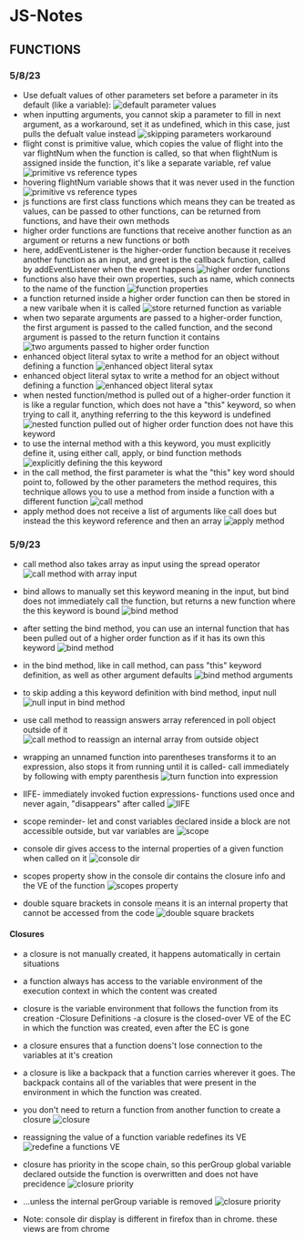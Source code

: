 # JS-Notes

## FUNCTIONS

### 5/8/23

- Use defualt values of other parameters set before a parameter in its default (like a variable):
![default parameter values](images/10-functions/2023-05-08-1.png)
- when inputting arguments, you cannot skip a parameter to fill in next argument, as a workaround, set it as undefined, which in this case, just pulls the defualt value instead
![skipping parameters workaround](images/10-functions/2023-05-08-2.png)
- flight const is primitive value, which copies the value of flight into the var flightNum when the function is called, so that when flightNum is assigned inside the function, it's like a separate variable, ref value
![primitive vs reference types](images/10-functions/2023-05-08-3a.png)
- hovering flightNum variable shows that it was never used in the function
![primitive vs reference types](images/10-functions/2023-05-08-3b.png)
- js functions are first class functions which means they can be treated as values, can be passed to other functions, can be returned from functions, and have their own methods
- higher order functions are functions that receive another function as an argument or returns a new functions or both
- here, addEventListener is the higher-order function because it receives another function as an input, and greet is the callback function, called by addEventListener when the event happens
![higher order functions](images/10-functions/2023-05-08-4.png)
- functions also have their own properties, such as name, which connects to the name of the function
![function properties](images/10-functions/2023-05-08-5.png)
- a function returned inside a higher order function can then be stored in a new varibale when it is called
![store returned function as variable](images/10-functions/2023-05-08-6.png)
- when two separate arguments are passed to a higher-order function, the first argument is passed to the called function, and the second argument is passed to the return function it contains
![two arguments passed to higher order function](images/10-functions/2023-05-08-7.png)
- enhanced object literal sytax to write a method for an object without defining a function
![enhanced object literal sytax](images/10-functions/2023-05-08-8a.png)
- enhanced object literal sytax to write a method for an object without defining a function
![enhanced object literal sytax](images/10-functions/2023-05-08-8b.png)
- when nested function/method is pulled out of a higher-order function it is like a regular function, which does not have a "this" keyword, so when trying to call it, anything referring to the this keyword is undefined
![nested function pulled out of higher order function does not have this keyword](images/10-functions/2023-05-08-9a.png)
- to use the internal method with a this keyword, you must explicitly define it, using either call, apply, or bind function methods
![explicitly defining the this keyword](images/10-functions/2023-05-08-9b.png)
- in the call method, the first parameter is what the "this" key word should point to, followed by the other parameters the method requires, this technique allows you to use a method from inside a function with a different function
![call method](images/10-functions/2023-05-08-9c.png)
- apply method does not receive a list of arguments like call does but instead the this keyword reference and then an array
![apply method](images/10-functions/2023-05-08-9d.png)

### 5/9/23
- call method also takes array as input using the spread operator
![call method with array input](images/10-functions/2023-05-09-1.png)

- bind allows to manually set this keyword meaning in the input, but bind does not immediately call the function, but returns a new function where the this keyword is bound
![bind method](images/10-functions/2023-05-09-2a.png)

- after setting the bind method, you can use an internal function that has been pulled out of a higher order function as if it has its own this keyword
![bind method](images/10-functions/2023-05-09-2b.png)

- in the bind method, like in call method, can pass "this" keyword definition, as well as other argument defaults
![bind method arguments](images/10-functions/2023-05-09-3.png)

- to skip adding a this keyword definition with bind method, input null
![null input in bind method](images/10-functions/2023-05-09-4.png)

- use call method to reassign answers array referenced in poll object outside of it
![call method to reassign an internal array from outside object](images/10-functions/2023-05-09-5.png)

- wrapping an unnamed function into parentheses transforms it to an expression, also stops it from running until it is called- call immediately by following with empty parenthesis
![turn function into expression](images/10-functions/2023-05-09-6.png)

- IIFE- immediately invoked fuction expressions- functions used once and never again, "disappears" after called
![IIFE](images/10-functions/2023-05-09-7.png)

- scope reminder- let and const variables declared inside a block are not accessible outside, but var variables are
![scope](images/10-functions/2023-05-09-8.png)

- console dir gives access to the internal properties of a given function when called on it
![console dir](images/10-functions/2023-05-09-9a.png)

- scopes property show in the console dir contains the closure info and the VE of the function
![scopes property](images/10-functions/2023-05-09-9b.png)
- double square brackets in console means it is an internal property that cannot be accessed from the code
![double square brackets](images/10-functions/2023-05-09-9c.png)


#### Closures
- a closure is not manually created, it happens automatically in certain situations
- a function always has access to the variable environment of the execution context in which the content was created
- closure is the variable environment that follows the function from its creation
-Closure Definitions
-a closure is the closed-over VE of the EC in which the function was created, even after the EC is gone
- a closure ensures that a function doens't lose connection to the variables at it's creation
- a closure is like a backpack that a function carries wherever it goes. The backpack contains all of the variables that were present in the environment in which the function was created.

- you don't need to return a function from another function to create a closure
![closure](images/10-functions/2023-05-09-10a.png)
- reassigning the value of a function variable redefines its VE
![redefine a functions VE](images/10-functions/2023-05-09-10b.png)
- closure has priority in the scope chain, so this perGroup global variable declared outside the function is overwritten and does not have precidence
![closure priority](images/10-functions/2023-05-09-11a.png)
- ...unless the internal perGroup variable is removed
![closure priority](images/10-functions/2023-05-09-11b.png)

- Note: console dir display is different in firefox than in chrome. these views are from chrome
